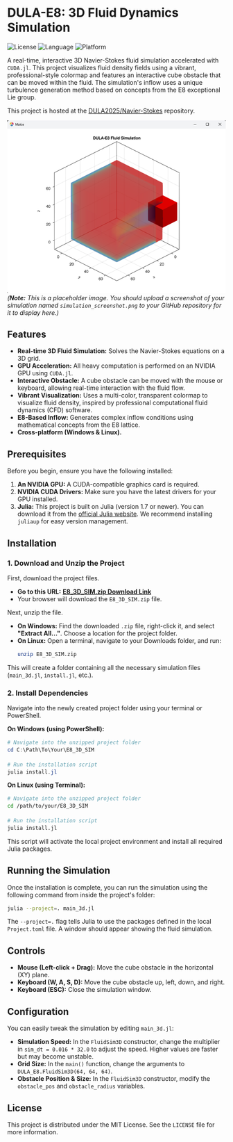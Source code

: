 # DULA-E8: 3D Fluid Dynamics Simulation

![License](https://img.shields.io/badge/License-MIT-blue.svg)
![Language](https://img.shields.io/badge/Language-Julia-9558B2.svg)
![Platform](https://img.shields.io/badge/Platform-Windows%20%7C%20Linux-brightgreen.svg)

A real-time, interactive 3D Navier-Stokes fluid simulation accelerated with `CUDA.jl`. This project visualizes fluid density fields using a vibrant, professional-style colormap and features an interactive cube obstacle that can be moved within the fluid. The simulation's inflow uses a unique turbulence generation method based on concepts from the E8 exceptional Lie group.

This project is hosted at the [DULA2025/Navier-Stokes](https://github.com/DULA2025/Navier-Stokes) repository.

![Simulation Screenshot](https://raw.githubusercontent.com/DULA2025/Navier-Stokes/main/simulation_screenshot.png)
*(**Note:** This is a placeholder image. You should upload a screenshot of your simulation named `simulation_screenshot.png` to your GitHub repository for it to display here.)*

## Features

-   **Real-time 3D Fluid Simulation:** Solves the Navier-Stokes equations on a 3D grid.
-   **GPU Acceleration:** All heavy computation is performed on an NVIDIA GPU using `CUDA.jl`.
-   **Interactive Obstacle:** A cube obstacle can be moved with the mouse or keyboard, allowing real-time interaction with the fluid flow.
-   **Vibrant Visualization:** Uses a multi-color, transparent colormap to visualize fluid density, inspired by professional computational fluid dynamics (CFD) software.
-   **E8-Based Inflow:** Generates complex inflow conditions using mathematical concepts from the E8 lattice.
-   **Cross-platform (Windows & Linux).**

## Prerequisites

Before you begin, ensure you have the following installed:

1.  **An NVIDIA GPU:** A CUDA-compatible graphics card is required.
2.  **NVIDIA CUDA Drivers:** Make sure you have the latest drivers for your GPU installed.
3.  **Julia:** This project is built on Julia (version 1.7 or newer). You can download it from the [official Julia website](https://julialang.org/downloads/). We recommend installing `juliaup` for easy version management.

## Installation

### 1. Download and Unzip the Project

First, download the project files.

* **Go to this URL:** [**E8_3D_SIM.zip Download Link**](https://github.com/DULA2025/Navier-Stokes/raw/main/E8_3D_SIM.zip)
* Your browser will download the `E8_3D_SIM.zip` file.

Next, unzip the file.

* **On Windows:** Find the downloaded `.zip` file, right-click it, and select **"Extract All..."**. Choose a location for the project folder.
* **On Linux:** Open a terminal, navigate to your Downloads folder, and run:
    ```bash
    unzip E8_3D_SIM.zip
    ```

This will create a folder containing all the necessary simulation files (`main_3d.jl`, `install.jl`, etc.).

### 2. Install Dependencies

Navigate into the newly created project folder using your terminal or PowerShell.

**On Windows (using PowerShell):**
```powershell
# Navigate into the unzipped project folder
cd C:\Path\To\Your\E8_3D_SIM

# Run the installation script
julia install.jl
```

**On Linux (using Terminal):**
```bash
# Navigate into the unzipped project folder
cd /path/to/your/E8_3D_SIM

# Run the installation script
julia install.jl
```

This script will activate the local project environment and install all required Julia packages.

## Running the Simulation

Once the installation is complete, you can run the simulation using the following command from inside the project's folder:

```bash
julia --project=. main_3d.jl
```

The `--project=.` flag tells Julia to use the packages defined in the local `Project.toml` file. A window should appear showing the fluid simulation.

## Controls

-   **Mouse (Left-click + Drag):** Move the cube obstacle in the horizontal (XY) plane.
-   **Keyboard (W, A, S, D):** Move the cube obstacle up, left, down, and right.
-   **Keyboard (ESC):** Close the simulation window.

## Configuration

You can easily tweak the simulation by editing `main_3d.jl`:

-   **Simulation Speed:** In the `FluidSim3D` constructor, change the multiplier in `sim_dt = 0.016 * 32.0` to adjust the speed. Higher values are faster but may become unstable.
-   **Grid Size:** In the `main()` function, change the arguments to `DULA_E8.FluidSim3D(64, 64, 64)`.
-   **Obstacle Position & Size:** In the `FluidSim3D` constructor, modify the `obstacle_pos` and `obstacle_radius` variables.

## License

This project is distributed under the MIT License. See the `LICENSE` file for more information.
